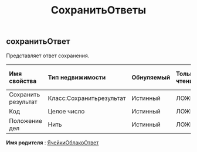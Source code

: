 ﻿---
title: СохранитьОтветы
second_title: Aspose.Cells Cloud Documen
type: docs
url: /ru/specification/model/saveresponse/
description: "Aspose.Cells Спецификация облачной модели: SaveResponse. Легко обрабатывайте Excel и другие документы электронных таблиц с помощью таких функций, как открытие, создание, редактирование, разделение, слияние, сравнение и преобразование."
kwords: Excel, Office, электронная таблица, Cloud REST API, SaveResponse
weight: 50
---
## **сохранитьОтвет**

 Представляет ответ сохранения.

| Имя свойства| Тип недвижимости| Обнуляемый| Только чтение| Значение по умолчанию| Описание|
|:- |:- |:- |:- |:- |:- |
| Сохранить результат| Класс:Сохранитьрезультат| Истинный| ЛОЖЬ|||
| Код| Целое число| Истинный| ЛОЖЬ|||
| Положение дел| Нить| Истинный| ЛОЖЬ|||

**Имя родителя** : [ЯчейкиОблакоОтвет](/specification/model/cellscloudresponse)

